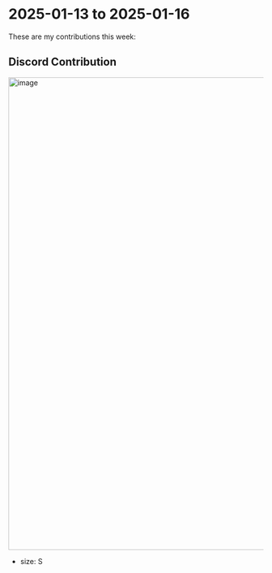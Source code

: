 # 2025-01-13 to 2025-01-16

These are my contributions this week:

## Discord Contribution

<img width="933" alt="image" src="https://github.com/user-attachments/assets/eb82d905-d804-4e5e-bb52-4c38cbbe0e8d" />

* size: S
